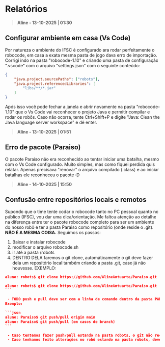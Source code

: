 # Relatórios

> **Aline - 13-10-2025 | 01:30**
>

## Configurar ambiente em casa (Vs Code)

Por natureza o ambiente do IFSC é configurado ara rodar perfeitamente o robocode, em casa a exata mesma pasta de jogo dava erro de importação.
Corrigi indo na pasta "robocode-1.10" e criando uma pasta de configuração ".vscode" com o arquivo "settings.json" com o seguinte conteúdo:

```json
{
    "java.project.sourcePaths": ["robots"],
    "java.project.referencedLibraries": [
        "libs/**/*.jar"
    ]
}
```

Após isso você pode fechar a janela e abrir novamente na pasta "robocode-1.10" que o Vs Code vai reconhecer o projeto Java e permitir compilar e rodar os robôs. Caso não ocorra, tente Ctrl+Shift+P e digite "Java: Clean the Java language server workspace" e dê enter.

> **Aline - 13-10-2025 | 01:51**
>
## Erro de pacote (Paraiso)

O pacote Paraiso não era reconhecido ao tentar iniciar uma batalha, mesmo com o Vs Code configurado. Muito simples, mas como fiquei perdida quis relatar. Apenas precisava "renovar" o arquivo compilado (.class) e ao iniciar batalhas ele reconheceu o pacote :D

> **Aline - 14-10-2025 | 15:50**
>
## Confusão entre repositórios locais e remotos

Supondo que o time tente codar o robocode tanto no PC pessoal quanto no público (IFSC), vou dar uma dica/orientação.
Me faltou atenção ao detalhe na diferença entre ter o pacote robocode completo para ser um ambiente do nosso robô e ter a pasta Paraiso como repositório (onde reside o .git).
**NÃO É A MESMA COISA.** Seguimos os passos:

1. Baixar e instalar robocode
2. modificar o arquivo robocode.sh
3. ir até a pasta /robots
4. DENTRO DELA faremos o git clone, automáticamente o git deve fazer dela um repositório local também criando a pasta .git, caso já não houvesse.
EXEMPLO:

```json
aluno: robots$ git clone https://github.com/AlineAntuarte/Paraiso.git
```

`````json
aluno: robots$ git clone https://github.com/AlineAntuarte/Paraiso.git
```

 - TODO push e pull deve ser com a linha de comando dentro da pasta PARAISO. Agora já temos o repositório clonado graças ao passo 4, devemos trabalhar DENTRO DELE.
Exemplo:

```json
aluno: Paraiso$ git push/pull origin main
aluno: Paraiso$ git push/pull (em casos de branch)
```

 - Caso tentemos fazer push/pull estando na pasta robots, o git não reconhecerá o repositório remoto, pois ele está DENTRO da pasta Paraiso.
 - Caso tenhamos feito alterações no robô estando na pasta robots, devemos mover os arquivos para a pasta Paraiso antes de fazer commit/push.
